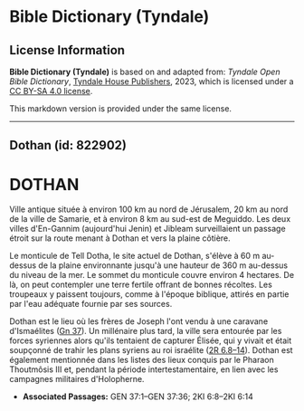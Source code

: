# Bible Dictionary (Tyndale)

## License Information

**Bible Dictionary (Tyndale)** is based on and adapted from: _Tyndale Open Bible Dictionary_, [Tyndale House Publishers](https://tyndaleopenresources.com/), 2023, which is licensed under a [CC BY-SA 4.0 license](https://creativecommons.org/licenses/by-sa/4.0/legalcode.en).

This markdown version is provided under the same license.



--------------------------------

## Dothan (id: 822902)

DOTHAN
======

Ville antique située à environ 100 km au nord de Jérusalem, 20 km au nord de la ville de Samarie, et à environ 8 km au sud\-est de Meguiddo. Les deux villes d'En\-Gannim (aujourd'hui Jenin) et Jibleam surveillaient un passage étroit sur la route menant à Dothan et vers la plaine côtière.

Le monticule de Tell Dotha, le site actuel de Dothan, s'élève à 60 m au\-dessus de la plaine environnante jusqu'à une hauteur de 360 m au\-dessus du niveau de la mer. Le sommet du monticule couvre environ 4 hectares. De là, on peut contempler une terre fertile offrant de bonnes récoltes. Les troupeaux y paissent toujours, comme à l'époque biblique, attirés en partie par l'eau adéquate fournie par ses sources.

Dothan est le lieu où les frères de Joseph l'ont vendu à une caravane d'Ismaélites ([Gn 37](https://ref.ly/Gen37:1-Gen37:36)). Un millénaire plus tard, la ville sera entourée par les forces syriennes alors qu'ils tentaient de capturer Élisée, qui y vivait et était soupçonné de trahir les plans syriens au roi israélite ([2R 6\.8–14](https://ref.ly/2Kgs6:8-2Kgs6:14)). Dothan est également mentionnée dans les listes des lieux conquis par le Pharaon Thoutmôsis III et, pendant la période intertestamentaire, en lien avec les campagnes militaires d'Holopherne.

* **Associated Passages:** GEN 37:1–GEN 37:36; 2KI 6:8–2KI 6:14

